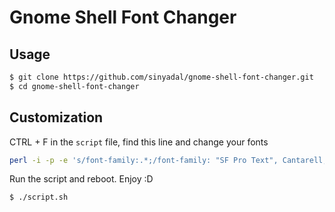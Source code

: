 # Gnome Shell Font Changer

## Usage

```bash
$ git clone https://github.com/sinyadal/gnome-shell-font-changer.git
$ cd gnome-shell-font-changer
```

## Customization

CTRL + F in the `script` file, find this line and change your fonts 

```bash
perl -i -p -e 's/font-family:.*;/font-family: "SF Pro Text", Cantarell, Sans-Serif;/' gnome-shell.css
```

Run the script and reboot. Enjoy :D
```bash
$ ./script.sh 
```
